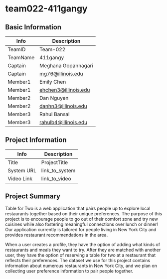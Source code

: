 # team022-411gangy

## Basic Information

|   Info      |        Description     |
| ----------- | ---------------------- |
| TeamID      |        Team-022        |
| TeamName    |         411gangy       |
| Captain     |   Meghana Gopannagari  |
| Captain     |    mg76@illinois.edu   |
| Member1     |        Emily Chen      |
| Member1     |  ehchen3@illinois.edu  |
| Member2     |        Dan Nguyen      |
| Member2     |   danhn3@illinois.edu  |
| Member3     |       Rahul Bansal     |
| Member3     |   rahulb4@illinois.edu |

## Project Information

|   Info      |        Description     |
| ----------- | ---------------------- |
| Title       |       ProjectTitle     |
| System URL  |      link_to_system    |
| Video Link  |      link_to_video     |

## Project Summary

Table for Two is a web application that pairs people up to explore local restaurants together based on their unique preferences. The purpose of this project is to encourage people to go out of their comfort zone and try new cuisines while also fostering meaningful connections over lunch or dinner! Our application currently is tailored for people living in New York City and provides restaurant recommendations in the area.

When a user creates a profile, they have the option of adding what kinds of restaurants and meals they want to try. After they are matched with another user, they have the option of reserving a table for two at a restaurant that reflects their preferences. The dataset we use for this project contains information about numerous restaurants in New York City, and we plan on collecting user preference information to pair people together.
